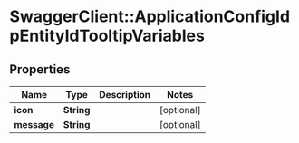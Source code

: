 # SwaggerClient::ApplicationConfigIdpEntityIdTooltipVariables

## Properties
Name | Type | Description | Notes
------------ | ------------- | ------------- | -------------
**icon** | **String** |  | [optional] 
**message** | **String** |  | [optional] 


